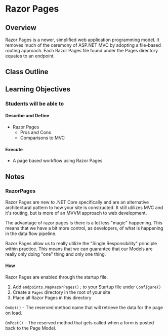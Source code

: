 # Razor Pages

## Overview

Razor Pages is a newer, simplified web application programming model. It removes much of the ceremony of ASP.NET MVC by adopting a file-based routing approach. Each Razor Pages file found under the Pages directory equates to an endpoint.

## Class Outline

<!-- Additional Items To Be Added By Instructor -->

## Learning Objectives

### Students will be able to

#### Describe and Define

- Razor Pages
  - Pros and Cons
  - Comparisons to MVC

#### Execute

- A page based workflow using Razor Pages

## Notes

### RazorPages

Razor Pages are new to .NET Core specifically and are an alternative architectural pattern to how your site is constructed. It still utilizes MVC and it's routing, but is more of an MVVM approach to web development.

The advantage of razor pages is there is a lot less "magic" happening. This means that we have a bit more control, as developers, of what is happening in the data flow pipeline.

Razor Pages allow us to really utilize the "Single Responsibility" principle within practice. This means that we can guarantee that our Models are really only doing "one" thing and only one thing.

#### How

Razor Pages are enabled through the startup file.

1. Add `endpoints.MapRazorPages();` to your Startup file under `Configure()`
2. Create a `Pages` directory in the root of your site
3. Place all Razor Pages in this directory

`OnGet()` - The reserved method name that will retrieve the data for the page on load.

`OnPost()` - The reserved method that gets called when a form is posted back to the Page Model.
